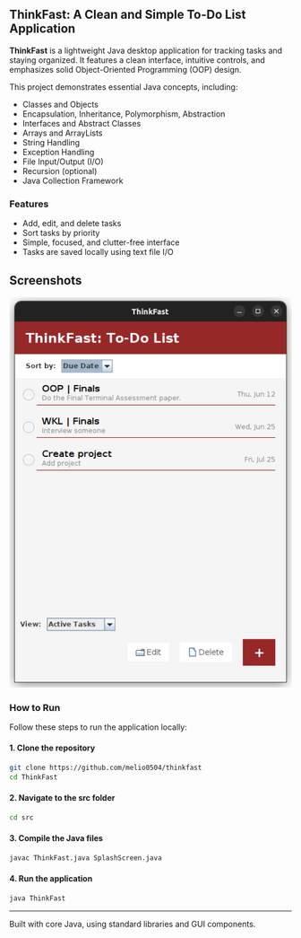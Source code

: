 ## ThinkFast: A Clean and Simple To-Do List Application

**ThinkFast** is a lightweight Java desktop application for tracking tasks and staying organized. It features a clean interface, intuitive controls, and emphasizes solid Object-Oriented Programming (OOP) design.

This project demonstrates essential Java concepts, including:

- Classes and Objects
- Encapsulation, Inheritance, Polymorphism, Abstraction
- Interfaces and Abstract Classes
- Arrays and ArrayLists
- String Handling
- Exception Handling
- File Input/Output (I/O)
- Recursion (optional)
- Java Collection Framework

### Features
- Add, edit, and delete tasks
- Sort tasks by priority
- Simple, focused, and clutter-free interface
- Tasks are saved locally using text file I/O

## Screenshots

![Program Screenshot](./assets/1.png)

### How to Run

Follow these steps to run the application locally:

#### 1. Clone the repository

```bash
git clone https://github.com/melio0504/thinkfast
cd ThinkFast
```

#### 2. Navigate to the src folder

```bash
cd src
```

#### 3. Compile the Java files

```bash
javac ThinkFast.java SplashScreen.java 
```

#### 4. Run the application

```bash
java ThinkFast
```

---

Built with core Java, using standard libraries and GUI components.